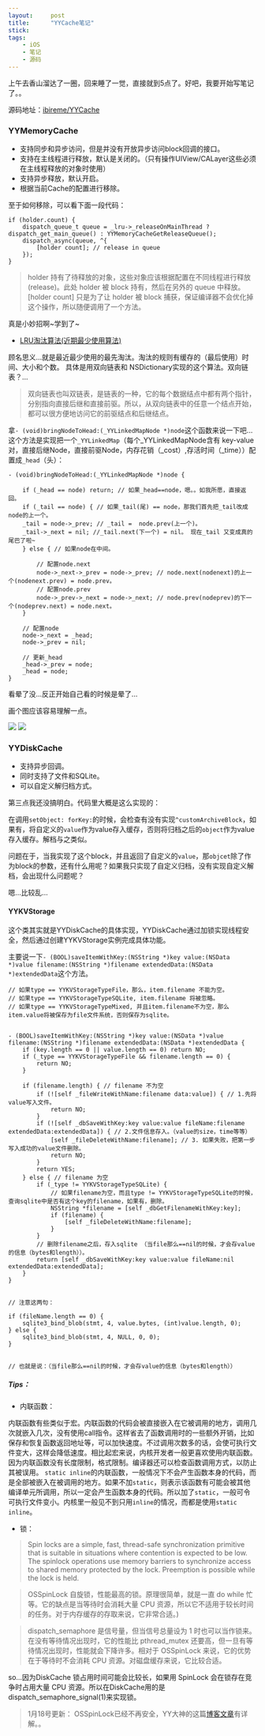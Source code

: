 ```yaml
---
layout:     post
title:      "YYCache笔记"
stick:      
tags:
    - iOS
    - 笔记
    - 源码
---
```


上午去香山溜达了一圈，回来睡了一觉，直接就到5点了。好吧，我要开始写笔记了。。

源码地址：[ibireme/YYCache](https://github.com/ibireme/YYCache)

### YYMemoryCache

* 支持同步和异步访问，但是并没有开放异步访问block回调的接口。
* 支持在主线程进行释放，默认是关闭的。（只有操作UIView/CALayer这些必须在主线程释放的对象时使用）
* 支持异步释放，默认开启。
* 根据当前Cache的配置进行移除。	

至于如何移除，可以看下面一段代码：

```objc
if (holder.count) {
    dispatch_queue_t queue = _lru->_releaseOnMainThread ? dispatch_get_main_queue() : YYMemoryCacheGetReleaseQueue();
    dispatch_async(queue, ^{
        [holder count]; // release in queue
	});	
}
```	

> holder 持有了待释放的对象，这些对象应该根据配置在不同线程进行释放(release)。此处 holder 被 block 持有，然后在另外的 queue 中释放。[holder count] 只是为了让 holder 被 block 捕获，保证编译器不会优化掉这个操作，所以随便调用了一个方法。

真是小妙招啊~学到了~


   * [LRU淘汰算法(近期最少使用算法)](https://en.wikipedia.org/wiki/Cache_algorithms#LRU)
   
   顾名思义...就是最近最少使用的最先淘汰。淘汰的规则有缓存的（最后使用）时间、大小和个数。
   具体是用双向链表和 NSDictionary实现的这个算法。双向链表？...
   
> 双向链表也叫双链表，是链表的一种，它的每个数据结点中都有两个指针，分别指向直接后继和直接前驱。所以，从双向链表中的任意一个结点开始，都可以很方便地访问它的前驱结点和后继结点。

拿`- (void)bringNodeToHead:(_YYLinkedMapNode *)node`这个函数来说一下吧...
这个方法是实现把一个`_YYLinkedMap`（每个_YYLinkedMapNode含有 key-value对，直接后继Node，直接前驱Node，内存花销（_cost）,存活时间（_time））配置成`_head`（头）：

```objc
- (void)bringNodeToHead:(_YYLinkedMapNode *)node {

    if (_head == node) return; // 如果_head==node，嗯。。如我所愿，直接返回。
    if (_tail == node) { // 如果_tail(尾) == node，那我们首先把_tail改成node的上一个。
    _tail = node->_prev; // _tail =  node.prev(上一个)。
    _tail->_next = nil; //_tail.next(下一个) = nil。 现在_tail 又变成真的尾巴了啦~
    } else { // 如果node在中间。
	
        // 配置node.next
        node->_next->_prev = node->_prev; // node.next(nodenext)的上一个(nodenext.prev) = node.prev。
        // 配置node.prev
        node->_prev->_next = node->_next; // node.prev(nodeprev)的下一个(nodeprev.next) = node.next。
    } 
	
    // 配置node
    node->_next = _head;
    node->_prev = nil;
		    
    // 更新_head
    _head->_prev = node;
    _head = node;
}
```
看晕了没...反正开始自己看的时候是晕了...

画个图应该容易理解一点。

![](https://s2.ax1x.com/2019/04/04/ARErUP.jpg)
![](https://s2.ax1x.com/2019/04/04/AREDEt.jpg)





### YYDiskCache

* 支持异步回调。
* 同时支持了文件和SQLite。
* 可以自定义解归档方式。
	
第三点我还没搞明白。代码里大概是这么实现的：

在调用`setObject: forKey:`的时候，会检查有没有实现`^customArchiveBlock`，如果有，将自定义的`value`作为value存入缓存，否则将归档之后的`object`作为value存入缓存。解档与之类似。

问题在于，当我实现了这个block，并且返回了自定义的`value`，那`objcet`除了作为block的参数，还有什么用呢？如果我只实现了自定义归档，没有实现自定义解档，会出现什么问题呢？

嗯...比较乱...


		
#### YYKVStorage

这个类其实就是YYDiskCache的具体实现，YYDiskCache通过加锁实现线程安全，然后通过创建YYKVStorage实例完成具体功能。

主要说一下`- (BOOL)saveItemWithKey:(NSString *)key
                  value:(NSData *)value
               filename:(NSString *)filename
           extendedData:(NSData *)extendedData`这个方法。
           

```objc
// 如果type == YYKVStorageTypeFile，那么，item.filename 不能为空。
// 如果type == YYKVStorageTypeSQLite, item.filename 将被忽略。
// 如果type == YYKVStorageTypeMixed, 并且item.filename不为空，那么item.value将被保存为file文件系统，否则保存为sqlite。


- (BOOL)saveItemWithKey:(NSString *)key value:(NSData *)value filename:(NSString *)filename extendedData:(NSData *)extendedData {
    if (key.length == 0 || value.length == 0) return NO;
    if (_type == YYKVStorageTypeFile && filename.length == 0) {
        return NO;
    }
    
    if (filename.length) { // filename 不为空
        if (![self _fileWriteWithName:filename data:value]) { // 1.先将value写入文件。
            return NO;
        }
        if (![self _dbSaveWithKey:key value:value fileName:filename extendedData:extendedData]) { // 2.文件信息存入。（value的size，time等等）
            [self _fileDeleteWithName:filename]; // 3. 如果失败，把第一步写入成功的value文件删除。
            return NO;
        }
        return YES;
    } else { // filename 为空
        if (_type != YYKVStorageTypeSQLite) {
            // 如果filename为空，而且type != YYKVStorageTypeSQLite的时候，查询sqlite中是否有这个key的filename，如果有，删除。
            NSString *filename = [self _dbGetFilenameWithKey:key];
            if (filename) {
                [self _fileDeleteWithName:filename];
            }
        }
        // 删除filename之后，存入sqlite （当file那么==nil的时候，才会存value的信息（bytes和length））。
        return [self _dbSaveWithKey:key value:value fileName:nil extendedData:extendedData];
    }
}


// 注意这两句： 
   
if (fileName.length == 0) {
    sqlite3_bind_blob(stmt, 4, value.bytes, (int)value.length, 0);
} else {
    sqlite3_bind_blob(stmt, 4, NULL, 0, 0);
}
    
    
// 也就是说：（当file那么==nil的时候，才会存value的信息（bytes和length））
```


##### Tips：

* 内联函数：

>
 内联函数有些类似于宏。内联函数的代码会被直接嵌入在它被调用的地方，调用几次就嵌入几次，没有使用call指令。这样省去了函数调用时的一些额外开销，比如保存和恢复函数返回地址等，可以加快速度。不过调用次数多的话，会使可执行文件变大，这样会降低速度。相比起宏来说，内核开发者一般更喜欢使用内联函数。因为内联函数没有长度限制，格式限制。编译器还可以检查函数调用方式，以防止其被误用。
`static inline`的内联函数，一般情况下不会产生函数本身的代码，而是全部被嵌入在被调用的地方。如果不加`static`，则表示该函数有可能会被其他编译单元所调用，所以一定会产生函数本身的代码。所以加了`static`，一般可令可执行文件变小。内核里一般见不到只用`inline`的情况，而都是使用`static inline`。



* 锁：

> Spin locks are a simple, fast, thread-safe synchronization primitive that is suitable in situations
where contention is expected to be low. The spinlock operations use memory barriers to synchronize
access to shared memory protected by the lock. Preemption is possible while the lock is held.

> OSSpinLock 自旋锁，性能最高的锁。原理很简单，就是一直 do while 忙等。它的缺点是当等待时会消耗大量 CPU 资源，所以它不适用于较长时间的任务。对于内存缓存的存取来说，它非常合适。)

> dispatch_semaphore 是信号量，但当信号总量设为 1 时也可以当作锁来。在没有等待情况出现时，它的性能比 pthread_mutex 还要高，但一旦有等待情况出现时，性能就会下降许多。相对于 OSSpinLock 来说，它的优势在于等待时不会消耗 CPU 资源。对磁盘缓存来说，它比较合适。

so...因为DiskCache 锁占用时间可能会比较长，如果用 SpinLock 会在锁存在竞争时占用大量 CPU 资源。所以在DiskCache用的是dispatch_semaphore_signal(1)来实现锁。

> 1月18号更新：
 OSSpinLock已经不再安全，YY大神的这篇[博客文章](http://blog.ibireme.com/2016/01/16/spinlock_is_unsafe_in_ios/)有详解。。
 
